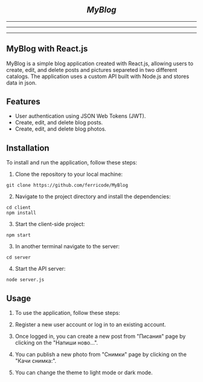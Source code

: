 
***<h2 style="text-align: center;">MyBlog</h2>***

***
***
***

## MyBlog with React.js

MyBlog is a simple blog application created with React.js, allowing users to create, edit, and delete posts and pictures separeted in two different catalogs. The application uses a custom API built with Node.js and stores data in json.

## Features
- User authentication using JSON Web Tokens (JWT).
- Create, edit, and delete blog posts.
- Create, edit, and delete blog photos.

## Installation
To install and run the application, follow these steps:

1. Clone the repository to your local machine:
```console
git clone https://github.com/ferricode/MyBlog
```
2. Navigate to the project directory and install the dependencies:
```console
cd client
npm install
```
3. Start the client-side project:
```console
npm start
```
3. In another terminal navigate to the server:
```console
cd server
```
4. Start the API server:
```console
node server.js
```

## Usage
1. To use the application, follow these steps:

2. Register a new user account or log in to an existing account.

3. Once logged in, you can create a new post from "Писания" page by clicking on the "Напиши ново...".
4. You can publish a new photo from "Снимки" page by clicking on the "Качи снимка:".
5. You can change the theme to light mode or dark mode. 



